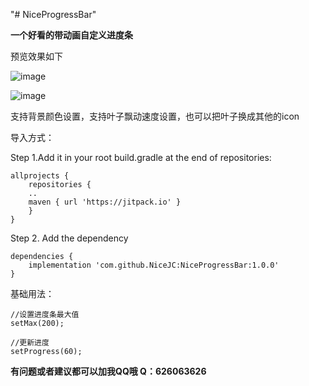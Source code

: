 "# NiceProgressBar" 

**一个好看的带动画自定义进度条**

预览效果如下

![image](https://github.com/positiveBOY/NiceProgressBar/blob/master/loading1.png)

![image](https://github.com/positiveBOY/NiceProgressBar/blob/master/loading2.png)


支持背景颜色设置，支持叶子飘动速度设置，也可以把叶子换成其他的icon

导入方式：

Step 1.Add it in your root build.gradle at the end of repositories:


	allprojects {
		repositories {
		..
		maven { url 'https://jitpack.io' }
		}
	}


Step 2. Add the dependency


	dependencies {
	    implementation 'com.github.NiceJC:NiceProgressBar:1.0.0'
	}


基础用法：


	//设置进度条最大值
	setMax(200);

	//更新进度
	setProgress(60);
	
**有问题或者建议都可以加我QQ哦  Q：626063626**

